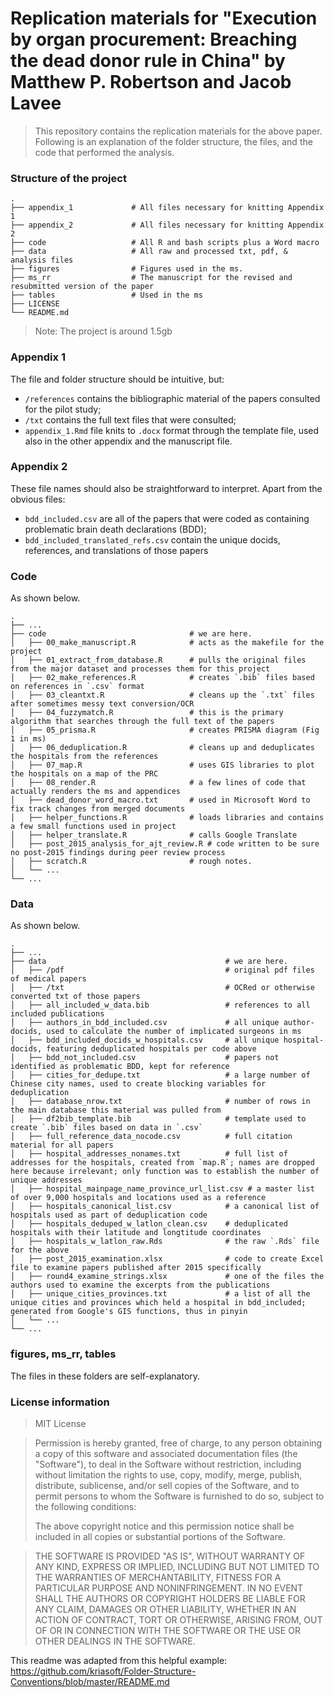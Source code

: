 Replication materials for "Execution by organ procurement: Breaching the dead donor rule in China" by Matthew P. Robertson and Jacob Lavee
=====================================

> This repository contains the replication materials for the above paper. 
> Following is an explanation of the folder structure, the files, and the code that performed the analysis. 

### Structure of the project

    .
    ├── appendix_1             # All files necessary for knitting Appendix 1
    ├── appendix_2             # All files necessary for knitting Appendix 2
    ├── code                   # All R and bash scripts plus a Word macro 
    ├── data                   # All raw and processed txt, pdf, & analysis files
    ├── figures                # Figures used in the ms.
    ├── ms_rr                  # The manuscript for the revised and resubmitted version of the paper
    ├── tables                 # Used in the ms
    ├── LICENSE
    └── README.md

> Note: The project is around 1.5gb

### Appendix 1

The file and folder structure should be intuitive, but: 

- `/references` contains the bibliographic material of the papers consulted for the pilot study; 
- `/txt` contains the full text files that were consulted;
- `appendix_1.Rmd` file knits to `.docx` format through the template file, used also in the other appendix and the manuscript file.

### Appendix 2

These file names should also be straightforward to interpret. Apart from the obvious files:

- `bdd_included.csv` are all of the papers that were coded as containing problematic brain death declarations (BDD);
- `bdd_included_translated_refs.csv` contain the unique docids, references, and translations of those papers

### Code

As shown below.

    .
    ├── ...
    ├── code                    			# we are here.
    │   ├── 00_make_manuscript.R 			# acts as the makefile for the project 				
    │   ├── 01_extract_from_database.R 		# pulls the original files from the major dataset and processes them for this project					
    │   ├── 02_make_references.R 			# creates `.bib` files based on references in `.csv` format			
    │   ├── 03_cleantxt.R 					# cleans up the `.txt` files after sometimes messy text conversion/OCR		
    │   ├── 04_fuzzymatch.R 				# this is the primary algorithm that searches through the full text of the papers			
    │   ├── 05_prisma.R 					# creates PRISMA diagram (Fig 1 in ms)		
    │   ├── 06_deduplication.R 				# cleans up and deduplicates the hospitals from the references			
    │   ├── 07_map.R 						# uses GIS libraries to plot the hospitals on a map of the PRC	
    │   ├── 08_render.R 					# a few lines of code that actually renders the ms and appendices		
    │   ├── dead_donor_word_macro.txt 		# used in Microsoft Word to fix track changes from merged documents					
    │   ├── helper_functions.R 				# loads libraries and contains a few small functions used in project			
    │   ├── helper_translate.R 				# calls Google Translate
    │   ├── post_2015_analysis_for_ajt_review.R # code written to be sure no post-2015 findings during peer review process							
    │   ├── scratch.R  						# rough notes.	
    │   └── ...                
    └── ...


### Data

As shown below.

    .
    ├── ...
    ├── data                    					# we are here.
    │   ├── /pdf									# original pdf files of medical papers
    │   ├── /txt									# OCRed or otherwise converted txt of those papers	
    │   ├── all_included_w_data.bib					# references to all included publications
    │   ├── authors_in_bdd_included.csv    			# all unique author-docids, used to calculate the number of implicated surgeons in ms
    │   ├── bdd_included_docids_w_hospitals.csv		# all unique hospital-docids, featuring deduplicated hospitals per code above
    │   ├── bdd_not_included.csv					# papers not identified as problematic BDD, kept for reference
    │   ├── cities_for_dedupe.txt					# a large number of Chinese city names, used to create blocking variables for deduplication
    │   ├── database_nrow.txt						# number of rows in the main database this material was pulled from 		
    │   ├── df2bib_template.bib						# template used to create `.bib` files based on data in `.csv`
    │   ├── full_reference_data_nocode.csv    		# full citation material for all papers						
    │   ├── hospital_addresses_nonames.txt			# full list of addresses for the hospitals, created from `map.R`; names are dropped here because irrelevant; only function was to establish the number of unique addresses
    │   ├── hospital_mainpage_name_province_url_list.csv # a master list of over 9,000 hospitals and locations used as a reference 
    │   ├── hospitals_canonical_list.csv			# a canonical list of hospitals used as part of deduplication code
    │   ├── hospitals_deduped_w_latlon_clean.csv	# deduplicated hospitals with their latitude and longtitude coordinates
    │   ├── hospitals_w_latlon_raw.Rds				# the raw `.Rds` file for the above
    │   ├── post_2015_examination.xlsx				# code to create Excel file to examine papers published after 2015 specifically				
    │   ├── round4_examine_strings.xlsx				# one of the files the authors used to examine the excerpts from the publications					
    │   ├── unique_cities_provinces.txt				# a list of all the unique cities and provinces which held a hospital in bdd_included; generated from Google's GIS functions, thus in pinyin
    │   └── ... 
    └── ...



### figures, ms_rr, tables

The files in these folders are self-explanatory. 

### License information

> MIT License

> Permission is hereby granted, free of charge, to any person obtaining a copy
> of this software and associated documentation files (the "Software"), to deal
> in the Software without restriction, including without limitation the rights
> to use, copy, modify, merge, publish, distribute, sublicense, and/or sell
> copies of the Software, and to permit persons to whom the Software is
> furnished to do so, subject to the following conditions:
> 
> The above copyright notice and this permission notice shall be included in all
> copies or substantial portions of the Software.

> THE SOFTWARE IS PROVIDED "AS IS", WITHOUT WARRANTY OF ANY KIND, EXPRESS OR
> IMPLIED, INCLUDING BUT NOT LIMITED TO THE WARRANTIES OF MERCHANTABILITY,
> FITNESS FOR A PARTICULAR PURPOSE AND NONINFRINGEMENT. IN NO EVENT SHALL THE
> AUTHORS OR COPYRIGHT HOLDERS BE LIABLE FOR ANY CLAIM, DAMAGES OR OTHER
> LIABILITY, WHETHER IN AN ACTION OF CONTRACT, TORT OR OTHERWISE, ARISING FROM,
> OUT OF OR IN CONNECTION WITH THE SOFTWARE OR THE USE OR OTHER DEALINGS IN THE 
> SOFTWARE.

This readme was adapted from this helpful example: https://github.com/kriasoft/Folder-Structure-Conventions/blob/master/README.md